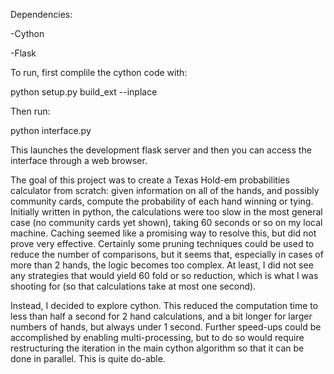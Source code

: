 Dependencies:

-Cython

-Flask

To run, first complile the cython code with:

python setup.py build_ext --inplace

Then run:

python interface.py

This launches the development flask server and then you can access the interface through a web browser. 

The goal of this project was to create a Texas Hold-em probabilities calculator from scratch: given information on all of the hands, and possibly community cards, compute the probability of each hand winning or tying. Initially written in python, the calculations were too slow in the most general case (no community cards yet shown), taking 60 seconds or so on my local machine. Caching seemed like a promising way to resolve this, but did not prove very effective. Certainly some pruning techniques could be used to reduce the number of comparisons, but it seems that, especially in cases of more than 2 hands, the logic becomes too complex. At least, I did not see any strategies that would yield 60 fold or so reduction, which is what I was shooting for (so that calculations take at most one second). 

Instead, I decided to explore cython. This reduced the computation time to less than half a second for 2 hand calculations, and a bit longer for larger numbers of hands, but always under 1 second. Further speed-ups could be accomplished by enabling multi-processing, but to do so would require restructuring the iteration in the main cython algorithm so that it can be done in parallel. This is quite do-able. 
